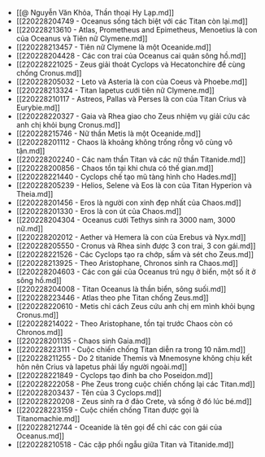 - [[@ Nguyễn Văn Khỏa, Thần thoại Hy Lạp.md]]
- [[220228204749 - Oceanus sống tách biệt với các Titan còn lại.md]]
- [[220228213610 - Atlas, Prometheus and Epimetheus, Menoetius là con của Oceanus và Tiên nữ Clymene.md]]
- [[220228213457 - Tiên nữ Clymene là một Oceanide.md]]
- [[220228204428 - Các con trai của Oceanus cai quản sông hồ.md]]
- [[220228221025 - Zeus giải thoát Cyclops và Hecatonchire để cùng chống Cronus.md]]
- [[220228205032 - Leto và Asteria là con của Coeus và Phoebe.md]]
- [[220228213324 - Titan Iapetus cưới tiên nữ Clymene.md]]
- [[220228210117 - Astreos, Pallas và Perses là con của Titan Crius và Eurybie.md]]
- [[220228220327 - Gaia và Rhea giao cho Zeus nhiệm vụ giải cứu các anh chị khỏi bụng Cronus.md]]
- [[220228215746 - Nữ thần Metis là một Oceanide.md]]
- [[220228201112 - Chaos là khoảng không trống rỗng vô cùng vô tận.md]]
- [[220228202240 - Các nam thần Titan và các nữ thần Titanide.md]]
- [[220228200856 - Chaos tồn tại khi chưa có thế gian.md]]
- [[220228221440 - Cyclops chế tạo mũ tàng hình cho Hades.md]]
- [[220228205239 - Helios, Selene và Eos là con của Titan Hyperion và Theia.md]]
- [[220228201456 - Eros là người con xinh đẹp nhất của Chaos.md]]
- [[220228201330 - Eros là con út của Chaos.md]]
- [[220228204304 - Oceanus cưới Tethys sinh ra 3000 nam, 3000 nữ.md]]
- [[220228202012 - Aether và Hemera là con của Erebus và Nyx.md]]
- [[220228205550 - Cronus và Rhea sinh được 3 con trai, 3 con gái.md]]
- [[220228221526 - Các Cyclops tạo ra chớp, sấm và sét cho Zeus.md]]
- [[220228213925 - Theo Aristophane, Chronos sinh ra Chaos.md]]
- [[220228204603 - Các con gái của Oceanus trú ngụ ở biển, một số ít ở sông hồ.md]]
- [[220228204008 - Titan Oceanus là thần biển, sông suối.md]]
- [[220228223446 - Atlas theo phe Titan chống Zeus.md]]
- [[220228220610 - Metis chỉ cách Zeus cứu anh chị em mình khỏi bụng Cronus.md]]
- [[220228214022 - Theo Aristophane, tồn tại trước Chaos còn có Chronos.md]]
- [[220228201135 - Chaos sinh Gaia.md]]
- [[220228223111 - Cuộc chiến chống Titan diễn ra trong 10 năm.md]]
- [[220228211255 - Do 2 titanide Themis và Mnemosyne không chịu kết hôn nên Crius và Iapetus phải lấy người ngoài.md]]
- [[220228221849 - Cyclops tạo đinh ba cho Poseidon.md]]
- [[220228222058 - Phe Zeus trong cuộc chiến chống lại các Titan.md]]
- [[220228203437 - Tên của 3 Cyclops.md]]
- [[220228220208 - Zeus sinh ra ở đảo Crete, và sống ở đó lúc bé.md]]
- [[220228223159 - Cuộc chiến chống Titan được gọi là Titanomachie.md]]
- [[220228212744 - Oceanide là tên gọi để chỉ các con gái của Oceanus.md]]
- [[220228210518 - Các cặp phối ngẫu giữa Titan và Titanide.md]]
